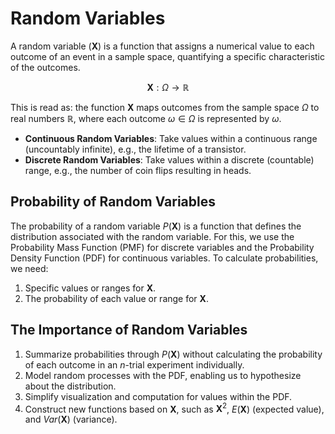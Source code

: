 # **Random Variables**

A random variable ($\mathbf{X}$) is a function that assigns a numerical value to each outcome of an event in a sample space, quantifying a specific characteristic of the outcomes.

$$
\mathbf{X} : \Omega \rightarrow \mathbb{R}
$$

This is read as: the function $\mathbf{X}$ maps outcomes from the sample space $\Omega$ to real numbers $\mathbb{R}$, where each outcome $\omega \in \Omega$ is represented by $\omega$.

- **Continuous Random Variables**: Take values within a continuous range (uncountably infinite), e.g., the lifetime of a transistor.
- **Discrete Random Variables**: Take values within a discrete (countable) range, e.g., the number of coin flips resulting in heads.

## **Probability of Random Variables**

The probability of a random variable $P(\mathbf{X})$ is a function that defines the distribution associated with the random variable. For this, we use the Probability Mass Function (PMF) for discrete variables and the Probability Density Function (PDF) for continuous variables. To calculate probabilities, we need:

1. Specific values or ranges for $\mathbf{X}$.
2. The probability of each value or range for $\mathbf{X}$.

## **The Importance of Random Variables**

1. Summarize probabilities through $P(\mathbf{X})$ without calculating the probability of each outcome in an $n$-trial experiment individually.
2. Model random processes with the PDF, enabling us to hypothesize about the distribution.
3. Simplify visualization and computation for values within the PDF.
4. Construct new functions based on $\mathbf{X}$, such as $\mathbf{X}^2$, $E(\mathbf{X})$ (expected value), and $Var(\mathbf{X})$ (variance).
